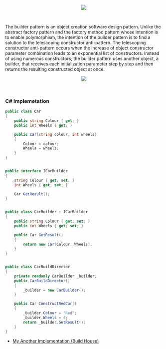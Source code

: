 <p align="center"><img src="https://i2.wp.com/s3.amazonaws.com/production-wordpress-assets/blog/wp-content/uploads/2017/04/24100210/builder-method.png?fit=540%2C270&ssl=1"></p>

<br>

The builder pattern is an object creation software design pattern. Unlike the abstract factory pattern and the factory method pattern whose intention is to enable polymorphism, the intention of the builder pattern is to find a solution to the telescoping constructor anti-pattern. The telescoping constructor anti-pattern occurs when the increase of object constructor parameter combination leads to an exponential list of constructors. Instead of using numerous constructors, the builder pattern uses another object, a builder, that receives each initialization parameter step by step and then returns the resulting constructed object at once.
<br>
<p align="center"><img src="https://i.ytimg.com/vi/Okw_XkQaXtE/maxresdefault.jpg"></p>

<br>

### C# Implemetation

```C#
public class Car
{
    public string Colour { get; }
    public int Wheels { get; }

    public Car(string colour, int wheels)
    {
        Colour = colour;
        Wheels = wheels;
    }
}


public interface ICarBuilder
{
    string Colour { get; set; }
    int Wheels { get; set; }

    Car GetResult();
}


public class CarBuilder : ICarBuilder
{
    public string Colour { get; set; }
    public int Wheels { get; set; }

    public Car GetResult()
    {
        return new Car(Colour, Wheels);
    }
}


public class CarBuildDirector
{
    private readonly CarBuilder _builder;
    public CarBuildDirector()
    {
        _builder = new CarBuilder();
    }

    public Car ConstructRedCar()
    {
        _builder.Colour = "Red";
        _builder.Wheels = 4;
        return _builder.GetResult();
    }
}
```

* [My Another Implementation (Build House)](https://github.com/VanHakobyan/DesignPatterns/tree/master/Builder/Builder)
